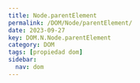 ```yaml
---
title: Node.parentElement
permalink: /DOM/Node/parentElement/
date: 2023-09-27
key: DOM.N.Node.parentElement
category: DOM
tags: [propiedad dom]
sidebar:
  nav: dom
---
```

